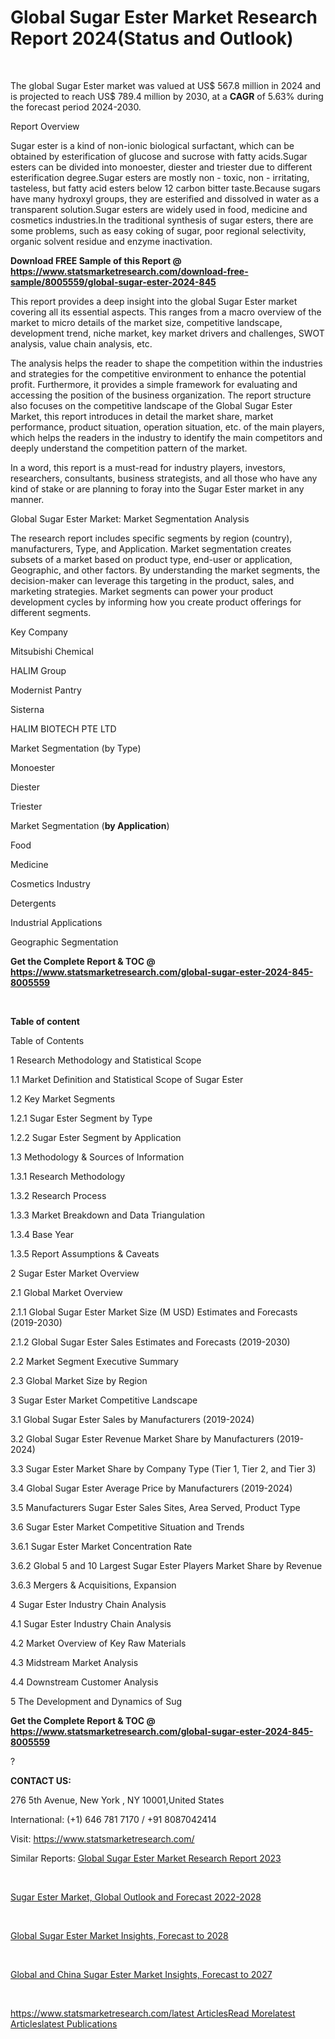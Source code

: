 <h1>Global Sugar Ester Market Research Report 2024(Status and Outlook)</h1><br/><p>The global Sugar Ester market was valued at US$ 567.8 million in 2024 and is projected to reach US$ 789.4 million by 2030, at a <strong>CAGR</strong> of 5.63% during the forecast period 2024-2030.</p>
 
 
 
 <p>Report Overview</p>
 
 
 
 <p>Sugar ester is a kind of non-ionic biological surfactant, which can be obtained by esterification of glucose and sucrose with fatty acids.Sugar esters can be divided into monoester, diester and triester due to different esterification degree.Sugar esters are mostly non - toxic, non - irritating, tasteless, but fatty acid esters below 12 carbon bitter taste.Because sugars have many hydroxyl groups, they are esterified and dissolved in water as a transparent solution.Sugar esters are widely used in food, medicine and cosmetics industries.In the traditional synthesis of sugar esters, there are some problems, such as easy coking of sugar, poor regional selectivity, organic solvent residue and enzyme inactivation.</p>
 
 
 
 <p><strong>Download FREE Sample of this Report @ <a href="https://www.statsmarketresearch.com/download-free-sample/8005559/global-sugar-ester-2024-845">https://www.statsmarketresearch.com/download-free-sample/8005559/global-sugar-ester-2024-845</a></strong></p>
 
 
 
 <p>This report provides a deep insight into the global Sugar Ester market covering all its essential aspects. This ranges from a macro overview of the market to micro details of the market size, competitive landscape, development trend, niche market, key market drivers and challenges, SWOT analysis, value chain analysis, etc.</p>
 
 
 
 <p>The analysis helps the reader to shape the competition within the industries and strategies for the competitive environment to enhance the potential profit. Furthermore, it provides a simple framework for evaluating and accessing the position of the business organization. The report structure also focuses on the competitive landscape of the Global Sugar Ester Market, this report introduces in detail the market share, market performance, product situation, operation situation, etc. of the main players, which helps the readers in the industry to identify the main competitors and deeply understand the competition pattern of the market.</p>
 
 
 
 <p>In a word, this report is a must-read for industry players, investors, researchers, consultants, business strategists, and all those who have any kind of stake or are planning to foray into the Sugar Ester market in any manner.</p>
 
 
 
 <p>Global Sugar Ester Market: Market Segmentation Analysis</p>
 
 
 
 <p>The research report includes specific segments by region (country), manufacturers, Type, and Application. Market segmentation creates subsets of a market based on product type, end-user or application, Geographic, and other factors. By understanding the market segments, the decision-maker can leverage this targeting in the product, sales, and marketing strategies. Market segments can power your product development cycles by informing how you create product offerings for different segments.</p>
 
 
 
 <p>Key Company</p>
 
 
 
 <p>Mitsubishi Chemical</p>
 
 
 
 <p>HALIM Group</p>
 
 
 
 <p>Modernist Pantry</p>
 
 
 
 <p>Sisterna</p>
 
 
 
 <p>HALIM BIOTECH PTE LTD</p>
 
 
 
 <p>Market Segmentation (by Type)</p>
 
 
 
 <p>Monoester</p>
 
 
 
 <p>Diester</p>
 
 
 
 <p>Triester</p>
 
 
 
 <p>Market Segmentation (<strong>by Application</strong>)</p>
 
 
 
 <p>Food</p>
 
 
 
 <p>Medicine</p>
 
 
 
 <p>Cosmetics Industry</p>
 
 
 
 <p>Detergents</p>
 
 
 
 <p>Industrial Applications</p>
 
 
 
 <p>Geographic Segmentation</p>
 
 
 
 <div><b>Get the Complete Report & TOC @ <a href="https://www.statsmarketresearch.com/global-sugar-ester-2024-845-8005559">https://www.statsmarketresearch.com/global-sugar-ester-2024-845-8005559</a></b></div>
 
 
 
 <p><br />
 
 <b>Table of content</b></p>
 
 
 
 <p>Table of Contents<br />
 
 1 Research Methodology and Statistical Scope<br />
 
 1.1 Market Definition and Statistical Scope of Sugar Ester<br />
 
 1.2 Key Market Segments<br />
 
 1.2.1 Sugar Ester Segment by Type<br />
 
 1.2.2 Sugar Ester Segment by Application<br />
 
 1.3 Methodology & Sources of Information<br />
 
 1.3.1 Research Methodology<br />
 
 1.3.2 Research Process<br />
 
 1.3.3 Market Breakdown and Data Triangulation<br />
 
 1.3.4 Base Year<br />
 
 1.3.5 Report Assumptions & Caveats<br />
 
 2 Sugar Ester Market Overview<br />
 
 2.1 Global Market Overview<br />
 
 2.1.1 Global Sugar Ester Market Size (M USD) Estimates and Forecasts (2019-2030)<br />
 
 2.1.2 Global Sugar Ester Sales Estimates and Forecasts (2019-2030)<br />
 
 2.2 Market Segment Executive Summary<br />
 
 2.3 Global Market Size by Region<br />
 
 3 Sugar Ester Market Competitive Landscape<br />
 
 3.1 Global Sugar Ester Sales by Manufacturers (2019-2024)<br />
 
 3.2 Global Sugar Ester Revenue Market Share by Manufacturers (2019-2024)<br />
 
 3.3 Sugar Ester Market Share by Company Type (Tier 1, Tier 2, and Tier 3)<br />
 
 3.4 Global Sugar Ester Average Price by Manufacturers (2019-2024)<br />
 
 3.5 Manufacturers Sugar Ester Sales Sites, Area Served, Product Type<br />
 
 3.6 Sugar Ester Market Competitive Situation and Trends<br />
 
 3.6.1 Sugar Ester Market Concentration Rate<br />
 
 3.6.2 Global 5 and 10 Largest Sugar Ester Players Market Share by Revenue<br />
 
 3.6.3 Mergers & Acquisitions, Expansion<br />
 
 4 Sugar Ester Industry Chain Analysis<br />
 
 4.1 Sugar Ester Industry Chain Analysis<br />
 
 4.2 Market Overview of Key Raw Materials<br />
 
 4.3 Midstream Market Analysis<br />
 
 4.4 Downstream Customer Analysis<br />
 
 5 The Development and Dynamics of Sug</p>
 
 
 
 <div><b>Get the Complete Report & TOC @ <a href="https://www.statsmarketresearch.com/global-sugar-ester-2024-845-8005559">https://www.statsmarketresearch.com/global-sugar-ester-2024-845-8005559</a></b></div>
 
 
 
 <p>? </p>
 
 
 
 <p><b>CONTACT US:</b><br />
 
 276 5th Avenue, New York , NY 10001,United States<br />
 
 International: (+1) 646 781 7170 / +91 8087042414<br />
 
 Visit: <a href="https://www.statsmarketresearch.com/">https://www.statsmarketresearch.com/</a><br />
 
 Similar Reports: <a href="https://www.statsmarketresearch.com/global-sugar-ester-2024-845-8005559">Global Sugar Ester Market Research Report 2023</a><br />
 
 <br />
 
 <a href="https://www.statsmarketresearch.com/global-sugar-ester-2024-845-8005559">Sugar Ester Market, Global Outlook and Forecast 2022-2028</a><br />
 
 <br />
 
 <a href="https://www.statsmarketresearch.com/global-sugar-ester-2024-845-8005559">Global Sugar Ester Market Insights, Forecast to 2028</a><br />
 
 <br />
 
 <a href="https://www.statsmarketresearch.com/global-sugar-ester-2024-845-8005559">Global and China Sugar Ester Market Insights, Forecast to 2027</a><br />
 
 <br />
 
 <a href="https://gyeongbokgung.com">https://www.statsmarketresearch.com/</a><a href="https://hallyeomaritime.com">latest Articles</a><a href="https://jingwansa.com">Read More</a><a href="https://nguoiviet.jp/">latest Articles</a><a href="https://www.intelmarketresearch.com/">latest Publications</a></p>